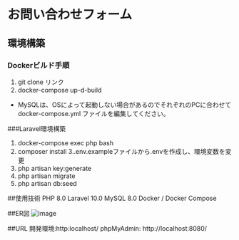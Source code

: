 # お問い合わせフォーム

## 環境構築

### Dockerビルド手順

1. git clone リンク
2. docker-compose up-d-build

* MySQLは、OSによって起動しない場合があるのでそれぞれのPCに合わせて docker-compose.yml ファイルを編集してください。

###Laravel環境構築
1. docker-compose exec php bash
2. composer install
3..env.exampleファイルから.envを作成し、環境変数を変更
4. php artisan key:generate
5. php artisan migrate
6. php artisan db:seed
   
##使用技術
PHP 8.0
Laravel 10.0
MySQL 8.0
Docker / Docker Compose

##ER図
![image](https://github.com/user-attachments/assets/28bfe25b-0234-42b9-8707-e672881c1558)


##URL
開発環境:http:localhost/
phpMyAdmin: http://localhost:8080/
